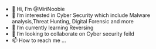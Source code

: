 - 👋 Hi, I’m @MiriNoobie
- 👀 I’m interested in Cyber Security which include Malware analysis,Threat Hunting, Digital Forensic and more
- 🌱 I’m currently learning Reversing 
- 💞️ I’m looking to collaborate on Cyber security feild 
- 📫 How to reach me ...

<!---
MiriNoobie/MiriNoobie is a ✨ special ✨ repository because its `README.md` (this file) appears on your GitHub profile.
You can click the Preview link to take a look at your changes.
--->
